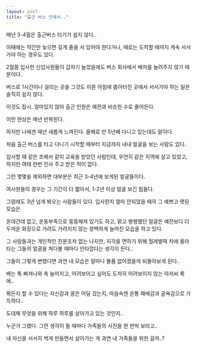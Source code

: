 ```yaml
---
layout: post
title: "출근 버스 안에서.."
---
```


매년 3-4월은 출근버스 타기가 쉽지 않다..

이때에는 약간만 늦으면 길게 줄을 서 있어야 한다거나, 때로는 도착할 때까지 계속 서서가야 하는 경우도 있다. 

2월쯤 입사한 신입사원들이 갑자기 늘었음에도 버스 회사에서 배차를 늘려주지 않기 때문이다.

버스로 1시간이나 걸리는 곳을 그것도 이른 아침에 좁아터진 곳에서 서서가야 하는 일은 솔직히 쉽지 않다. 

이것도 잠시..얼마있지 않아 출근 인원은 예전과 비슷한 수로 줄어든다.

이런 현상은 매년 반복된다. 

하지만 나에겐 매년 새롭게 느껴진다. 올해로 만 5년째 다니고 있는데도 말이다.

처음 출근 버스를 타고 다니기 시작할 때부터 지금까지 내내 얼굴을 보는 사람도 있다.

입사할 때 같은 조에서 같이 교육을 받았던 사람인데, 우연히 같은 지역에 살고 있었고, 하지만 여태 한번 인사 주고 받은 적이 없다.

그런 몇몇을 제외하면 대부분은 최근 3-4년에 보게된 얼굴들이다.

여사원들의 경우는 그 기간이 더 짧아서, 1-2년 이상 얼굴 보긴 힘들다.

그럼에도 3년 넘게 봐오는 사람들이 있다. 입사한지 얼마 안되었을 때의 그 예쁘고 앳된 모습은

온데간데 없고, 운동부족으로 뚱뚱해져 있기도 하고, 맑고 팽팽했던 얼굴은 예전보다 더 두꺼운 화장으로 가려도 가려지지 않는 창백하게 늘어진 모습을 하고 있다.

그 사람들과는 개인적인 친분조차 없는 나지만, 지각을 면하기 위해 헐레벌떡 차에 올라타는 그들의 얼굴을 쳐다볼 때마다 안타깝다는 생각이 든다..

그들이 그렇게 변했다면 과연 내 모습은 얼마나 볼품 없어졌을까 되돌아보게 된다..

배는 툭 삐져나와 축 늘어지고, 어려보이고 싶어도 도저히 어려보이지 않는 아저씨 룩에..

뭐든지 할 수 있다는 자신감과 꿈은 어딜 갔는지, 마음속엔 온통 패배감과 굴욕감으로 가득하다..

도대체 무엇을 위해 하루 하루를 살아가고 있는 것인지..

누군가 그랬다. 그런 생각이 들 때마다 가족들의 사진을 한 번씩 보라고..

내 자신을 서서히 썩게 만들면서 살아가는 게 과연 내 가족들을 위한 걸까..?


